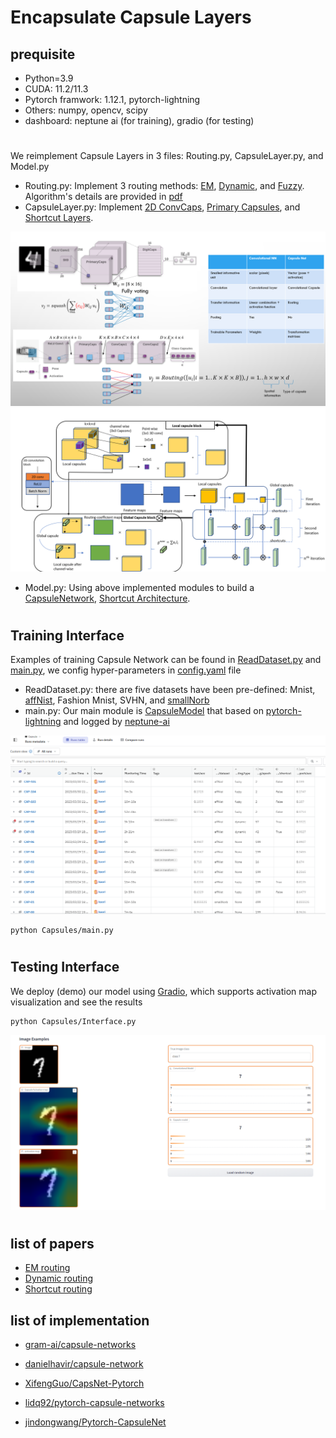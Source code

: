 # Encapsulate Capsule Layers


## prequisite
- Python=3.9
- CUDA: 11.2/11.3
- Pytorch framwork: 1.12.1, pytorch-lightning
- Others: numpy, opencv, scipy
- dashboard: neptune ai (for training), gradio (for testing)
#
We reimplement Capsule Layers in 3 files: Routing.py, CapsuleLayer.py, and Model.py
- Routing.py: Implement 3 routing methods: [EM](Capsules/Routing.py#L23), [Dynamic](Capsules/Routing.py#84), and [Fuzzy](Capsules/Routing.py#L125). Algorithm's details are provided in [pdf](Algorithm.pdf)
- CapsuleLayer.py: Implement [2D ConvCaps](Capsules/CapsuleLayer.py#L54), [Primary Capsules](Capsules/CapsuleLayer.py#L12), and [Shortcut Layers](Capsules/CapsuleLayer.py#L173).

![alt text](image/4.png)
![alt text](image/5.png)
- Model.py: Using above implemented modules to build a [CapsuleNetwork](Capsules/Model.py#L117), [Shortcut Architecture](Capsules/Model.py#L151).

#
## Training Interface
Examples of training Capsule Network can be found in [ReadDataset.py](Capsules/ReadDataset.py) and [main.py](Capsules/main.py), we config hyper-parameters in [config.yaml](Capsules/config.yaml) file

- ReadDataset.py: there are five datasets have been pre-defined: Mnist, [affNist](Capsules/ReadDataset.py#L153), Fashion Mnist, SVHN, and [smallNorb](Capsules/ReadDataset.py#L14)
- main.py: Our main module is [CapsuleModel](Capsules/main.py#L80) that based on [pytorch-lightning](https://lightning.ai/pages/open-source/) and logged by [neptune-ai](https://neptune.ai/)

![alt text](image/run.png)

```
python Capsules/main.py
```
#

## Testing Interface
We deploy (demo) our model using [Gradio](https://gradio.app/), which supports  activation map visualization and see the results
```
python Capsules/Interface.py
```
![alt text](image/gradio.png)
#
## list of papers
- [EM routing](https://openreview.net/pdf?id=HJWLfGWRb)
- [Dynamic routing](https://arxiv.org/pdf/1710.09829.pdf)
- [Shortcut routing](https://search.ieice.org/bin/pdf_link.php?category=A&fname=e104-a_8_1043&lang=E&year=2021)

## list of implementation
- [gram-ai/capsule-networks](https://github.com/gram-ai/capsule-networks)

- [danielhavir/capsule-network](https://github.com/danielhavir/capsule-network)

- [XifengGuo/CapsNet-Pytorch](https://github.com/XifengGuo/CapsNet-Pytorch)

- [lidq92/pytorch-capsule-networks](https://github.com/lidq92/pytorch-capsule-networks)

- [jindongwang/Pytorch-CapsuleNet](https://github.com/jindongwang/Pytorch-CapsuleNet)
